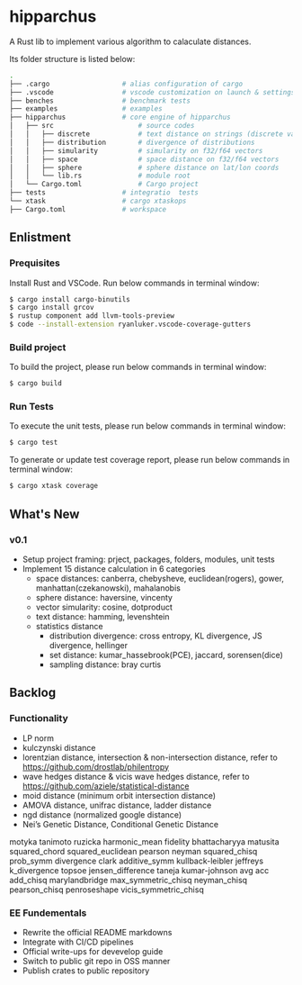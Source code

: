 # hipparchus

A Rust lib to implement various algorithm to calaculate distances.

Its folder structure is listed below: 

``` bash
.
├── .cargo                  # alias configuration of cargo
├── .vscode                 # vscode customization on launch & settings json files
├── benches                 # benchmark tests
├── examples                # examples
├── hipparchus              # core engine of hipparchus
│   ├── src                     # source codes
│   │   ├── discrete            # text distance on strings (discrete value based) 
│   │   ├── distribution        # divergence of distributions
│   │   ├── simularity          # simularity on f32/f64 vectors
│   │   ├── space               # space distance on f32/f64 vectors
│   │   ├── sphere              # sphere distance on lat/lon coords
│   │   └── lib.rs              # module root
│   └── Cargo.toml              # Cargo project 
├── tests                   # integratio  tests
└── xtask                   # cargo xtaskops
├── Cargo.toml              # workspace
```

## Enlistment

### Prequisites

Install Rust and VSCode. Run below commands in terminal window:
``` bash
$ cargo install cargo-binutils
$ cargo install grcov
$ rustup component add llvm-tools-preview
$ code --install-extension ryanluker.vscode-coverage-gutters
```

### Build project

To build the project, please run below commands in terminal window:

``` bash
$ cargo build
```

### Run Tests

To execute the unit tests, please run below commands in terminal window:
``` bash
$ cargo test
```

To generate or update test coverage report, please run below commands in terminal window:
``` bash
$ cargo xtask coverage
```

## What's New

### v0.1
- Setup project framing: prject, packages, folders, modules, unit tests
- Implement 15 distance calculation in 6 categories
    - space distances: canberra, chebysheve, euclidean(rogers), gower, manhattan(czekanowski), mahalanobis
    - sphere distance: haversine, vincenty
    - vector simularity: cosine, dotproduct
    - text distance: hamming, levenshtein
    - statistics distance
        - distribution divergence: cross entropy, KL divergence, JS divergence, hellinger
        - set distance: kumar_hassebrook(PCE), jaccard, sorensen(dice)
        - sampling distance: bray curtis

## Backlog

### Functionality
- LP norm
- kulczynski distance
- lorentzian distance, intersection & non-intersection distance, refer to https://github.com/drostlab/philentropy
- wave hedges distance & vicis wave hedges distance, refer to https://github.com/aziele/statistical-distance 
- moid distance (minimum orbit intersection distance)
- AMOVA distance, unifrac distance, ladder distance
- ngd distance (normalized google distance)
- Nei’s Genetic Distance, Conditional Genetic Distance

motyka
tanimoto
ruzicka
harmonic_mean
fidelity
bhattacharyya
matusita
squared_chord
squared_euclidean
pearson
neyman
squared_chisq
prob_symm
divergence
clark
additive_symm
kullback-leibler
jeffreys
k_divergence
topsoe
jensen_difference
taneja
kumar-johnson
avg
acc
add_chisq
marylandbridge
max_symmetric_chisq
neyman_chisq
pearson_chisq
penroseshape
vicis_symmetric_chisq

### EE Fundementals

- Rewrite the official README markdowns
- Integrate with CI/CD pipelines
- Official write-ups for devevelop guide
- Switch to public git repo in OSS manner
- Publish crates to public repository
